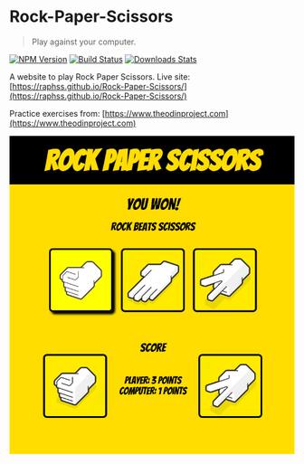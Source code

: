 # Rock-Paper-Scissors
> Play against your computer.

[![NPM Version][npm-image]][npm-url]
[![Build Status][travis-image]][travis-url]
[![Downloads Stats][npm-downloads]][npm-url]

A website to play Rock Paper Scissors. Live site: [https://raphss.github.io/Rock-Paper-Scissors/](https://raphss.github.io/Rock-Paper-Scissors/)

Practice exercises from: [https://www.theodinproject.com](https://www.theodinproject.com)

![](header.png)

<!-- Markdown link & img dfn's -->
[npm-image]: https://img.shields.io/npm/v/datadog-metrics.svg?style=flat-square
[npm-url]: https://npmjs.org/package/datadog-metrics
[npm-downloads]: https://img.shields.io/npm/dm/datadog-metrics.svg?style=flat-square
[travis-image]: https://img.shields.io/travis/dbader/node-datadog-metrics/master.svg?style=flat-square
[travis-url]: https://travis-ci.org/dbader/node-datadog-metrics
